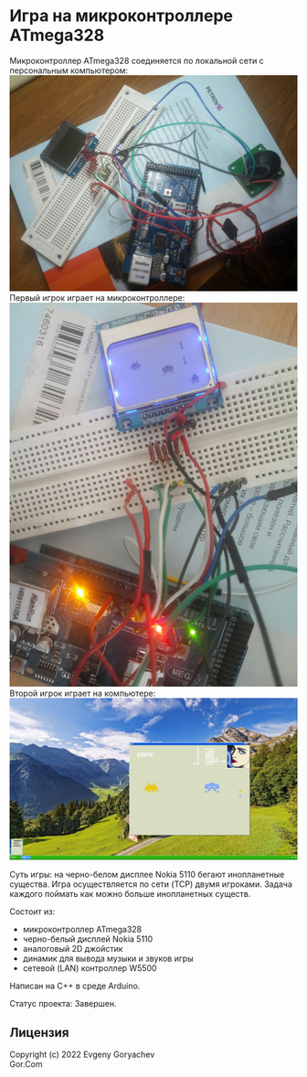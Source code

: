 # Игра на микроконтроллере ATmega328

Микроконтроллер ATmega328 соединяется по локальной сети с персональным компьютером:
![Screenshot1.jpg](Screenshot1.jpg)
Первый игрок играет на микроконтроллере:
![Screenshot2.jpg](Screenshot2.jpg)
Второй игрок играет на компьютере:
![Screenshot3.jpg](Screenshot3.jpg)

Суть игры: на черно-белом дисплее Nokia 5110 бегают инопланетные существа. Игра осуществляется по сети (TCP) двумя игроками. Задача каждого поймать как можно больше инопланетных существ.


Состоит из:
- микроконтроллер ATmega328
- черно-белый дисплей Nokia 5110
- аналоговый 2D джойстик 
- динамик для вывода музыки и звуков игры
- сетевой (LAN) контроллер W5500


Написан на C++ в среде Arduino.

Статус проекта: Завершен.


## Лицензия
Copyright (c) 2022 Evgeny Goryachev  
Gor.Com 